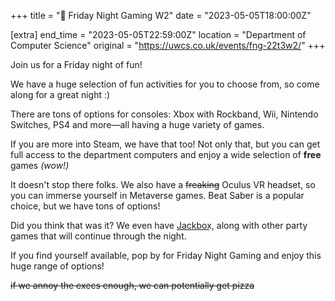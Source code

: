 +++
title = "👾 Friday Night Gaming W2"
date = "2023-05-05T18:00:00Z"

[extra]
end_time = "2023-05-05T22:59:00Z"
location = "Department of Computer Science"
original = "https://uwcs.co.uk/events/fng-22t3w2/"
+++

Join us for a Friday night of fun!

We have a huge selection of fun activities for you to choose from, so come along for a great night :)

There are tons of options for consoles: Xbox with Rockband, Wii, Nintendo Switches, PS4 and more—all having a huge variety of games.

If you are more into Steam, we have that too! Not only that, but you can get full access to the department computers and enjoy a wide selection of **free** games *(wow!)*

It doesn't stop there folks. We also have a ~~freaking~~ Oculus VR headset, so you can immerse yourself in Metaverse games. Beat Saber is a popular choice, but we have tons of options!

Did you think that was it? We even have J͟a͟c͟k͟b͟o͟x͟, along with other party games that will continue through the night. 

If you find yourself available, pop by for Friday Night Gaming and enjoy this huge range of options!

~~if we annoy the execs enough, we can potentially get pizza~~
